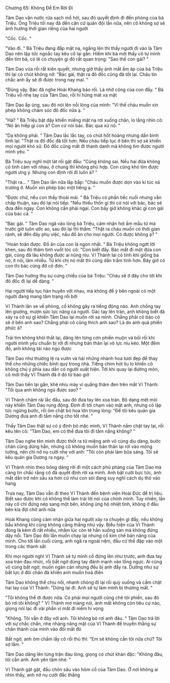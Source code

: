 




Chương 65: Không Để Em Rời Đi

Tâm Dao vặn nước rửa sạch mồ hôi, sau đó quyết định đi đến phòng của bà Triệu. Ông Triệu tối nay đã đến căn cứ quân đội lần nữa, nên cô không sợ sẽ ảnh hưởng thời gian riêng của hai người

"Cốc. Cốc. "

"Vào đi. " Bà Triệu đang đắp mặt nạ, ngẩng lên thì thấy người đi vào là Tâm Dao nên lập tức ngoắc tay kêu cô lại gần. Hiếm khi bà mới thấy cô tự mình đến tìm bà, có lẽ có chuyện gì đó rất quan trọng: "Sao thế con gái? "

Tâm Dao vừa rồi rất kiên quyết, nhưng giờ thấy ánh mắt ấm áp của bà Triệu thì lại có chút không nỡ: "Bác gái, thật ra đô đốc cũng đã tốt lại. Cháu tin chắc anh ấy sẽ đi được trong nay mai. "

"Đúng vậy. Bác đã nghe Hoài Khang bảo rồi. Là nhờ công của con đấy. " Bà Triệu vỗ nhẹ tay của Tâm Dao, rồi hí hửng mát xa mặt

Tâm Dao ấp úng, sau đó nói lên nỗi lòng của mình: "Vì thế cháu muốn xin phép không chăm sóc đô đốc nữa ạ. "

"Hả? " Bà Triệu bật dậy khiến miếng mặt nạ rơi xuống chân, lo lắng nhìn cô: "Nó ăn hiếp gì con à? Con cứ nói bác. Bác qua xử nó. "

"Dạ không phải. " Tâm Dao lắc lắc tay, có chút hốt hoảng nhưng dần bình tĩnh lại: "Thật ra đô đốc đã tốt hơn. Nếu cháu tiếp tục ở bên thì sợ sẽ khiến mọi người khó xử. Đô đốc cũng mất đi thanh danh mà không tìm được người mình yêu. "

Bà Triệu suy nghĩ một lát rồi gật đầu: "Cũng không sai. Nếu hai đứa không có tình cảm với nhau, ở chung thì không phù hợp. Con cũng khó tìm được người ưng ý. Nhưng con định rời đi luôn à? "

"Thật ra... " Tâm Dao lần nữa lắp bắp: "Cháu muốn được dọn vào kí túc xá trường ở. Muốn xin phép bác một tiếng ạ. "

"Được chứ, nếu con thấy thoải mái. " Bà Triệu có phần tiếc nuối nhưng vẫn chấp thuận, sau đó lại nói tiếp: "Nếu thiếu thốn gì thì cứ nói với bác, bác sẽ đưa đến ngay. Con không cần phải ngại. Con bây giờ không khác gì con gái của bác cả. "


"Bác gái. " Tâm Dao ngã vào lòng bà Triệu, cảm nhận hơi ấm mẫu tử mà trước giờ luôn ước ao, sau đó lại thì thầm: "Thật ra cháu muốn có thời gian rảnh, sẽ đến đây phụ việc, nấu đồ ăn cho mọi người. Có được không ạ? "

"Hoàn toàn được. Đồ ăn của con là ngon nhất. " Bà Triệu không ngớt lời khen, sau đó thâm tình vuốt tóc cô: "Con biết đấy. Bác mất đi một đứa con gái, cũng đã lâu không được ai nũng nịu. Vĩ Thành lại có tính khí giống ba nó, ít nói, làm nhiều. Từ khi chị nó mất thì cũng dần trầm tính hơn. Bây giờ có con thì bác cũng đỡ cô đơn. "

Tâm Dao hưởng thụ sự cưng chiều của bà Triệu: "Cháu sẽ ở đây cho tới khi đô đốc đi lại dễ dàng. "

Hai người tiếp tục hàn huyên với nhau, mà không để ý bên ngoài có một người đang mang tâm trạng rối bời

Vĩ Thành lăn xe về phòng, cố không gây ra tiếng động nào. Anh chống tay lên giường, mượn sức lực nâng cả người. Gác tay lên trán, anh không biết đã xảy ra cớ sự gì khiến Tâm Dao lại muốn rời xa mình. Chẳng phải cô bảo cô sẽ ở bên anh sao? Chẳng phải cô cũng thích anh sao? Là do anh quá phiền phức à?

Trái tim không khỏi thắt lại, dâng lên từng cơn phiền muộn và bối rối khi người mình yêu chuẩn bị rời đi nhưng bản thân lại vô lực níu kéo. Một đêm đó, anh không tài nào ngủ được


Tâm Dao như thường lệ ra vườn và hái những nhành hoa tươi đẹp để thay thế cho những chiếc bình quý trong nhà. Tiếng chim hót líu lo khiến cô không chú ý phía sau dần có người xuất hiện. Tới khi quay lại đường mòn, cô mới thấy Vĩ Thành đã ở đó từ bao giờ

Tâm Dao tiến lại gần, khẽ nhíu mày vì quầng thâm đen trên mắt Vĩ Thành: "Tối qua anh không ngủ được sao? "

Vĩ Thành chậm rãi lắc đầu, sau đó đưa tay lên xoa trán. Bộ dạng mệt mỏi này khiến Tâm Dao rung động. Định đi tới chạm vào mặt anh, nhưng cô lập tức ngừng bước, rồi ôm chặt bó hoa lớn trong lòng: "Để tôi kêu quản gia Dương đưa anh đi tắm nắng cho tốt nhé. "

Thấy Tâm Dao thật sự có ý định bỏ mặc mình, Vĩ Thành nắm chặt tay lại, rồi kêu tên cô: "Tâm Dao, em có thể đưa tôi đi tắm nắng không? "


Tâm Dao nghe tên mình được thốt ra từ miệng anh vô cùng dịu dàng, bước chân cũng dừng hẳn, nhưng cô không muốn bản thân lại rơi vào mộng tưởng, nên chỉ nở nụ cười nhẹ với anh: "Tôi còn phải làm bữa sáng. Tôi sẽ kêu quản gia Dương ra ngay. "

Vĩ Thành nhìn theo bóng dáng rời đi một cách phũ phàng của Tâm Dao mà càng tin chắc rằng cô đã quyết định rời xa mình. Anh bật cười bực tức, ánh mắt dần trở nên sâu xa hơn cứ như con sói đang suy nghĩ cách dụ thỏ vào hang

Trưa nay, Tâm Dao vẫn đi theo Vĩ Thành đến bệnh viện Hoài Đức để trị liệu. Biết sao được khi cô không thể làm trái lời nói của chính mình. Tuy nhiên, lần này cô chỉ đứng nép sang một bên, không ủng hộ nhiệt tình, không ở đầu bên kia đợi chờ anh nữa

Hoài Khang cũng cảm nhận giữa hai người xảy ra chuyện gì đấy, nếu không bầu không khí cũng không căng thẳng như vậy. Biểu hiện của Vĩ Thành đúng là kém đi rất nhiều, nhằm lúc còn té hẳn xuống sàn mà không đứng dậy nổi. Tâm Dao đôi lần muốn chạy lại nhưng cố kìm chế bản năng của mình. Cho tới lần cuối cùng, anh ngã ra ngoài nệm, đầu cứ thế đập vào một trong các thanh sắt

Khi mọi người nghĩ Vĩ Thành sẽ tự mình cố đứng lên như trước, anh đưa tay xoa trán đau nhức, rồi bất ngờ dùng tay đánh mạnh vào lồng ngực. Ai cũng vô cùng bất ngờ, muốn ngăn cản nhưng đều bị anh đẩy ra. Dường như sự bất lực ở đôi chân đã khiến anh muốn hoá điên

Tâm Dao không thể chịu nổi, nhanh chóng đi lại rồi quỳ xuống và cầm chặt hai tay của Vĩ Thành: "Dừng lại đi. Anh sẽ tự làm mình bị thương mất. "

"Tôi không thể đi được nữa. Có phải mọi người cũng chê tôi phiền, sau đó bỏ rơi tôi không? " Vĩ Thành mơ màng nói, ánh mắt không còn tiêu cự nào, giọng nói lạc đi vài phần vì mất đi niềm hi vọng

"Không. Tôi vẫn ở đây với anh. Tôi không bỏ rơi anh đâu. " Tâm Dao trả lời với sự chắc chắn, nhẹ nhàng nâng mặt của Vĩ Thành để truyền thẳng sự chân thành của mình vào đôi mắt đó

Bất ngờ, anh ôm chầm lấy cô rồi thủ thỉ: "Em sẽ không cần tôi nữa chứ? Tôi sợ lắm. "

Tâm Dao dâng lên từng trận đau lòng, giọng có chút khàn đặc: "Không đâu, tôi cần anh. Anh yên tâm nhé. "

Vĩ Thành gật gật, đầu chôn sâu vào hõm cổ của Tâm Dao. Ở nơi không ai nhìn thấy, anh nở nụ cười đắc thắng




